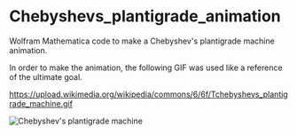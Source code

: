 # Chebyshevs_plantigrade_animation
Wolfram Mathematica code to make a Chebyshev's plantigrade machine animation.

In order to make the animation, the following GIF was used like a reference of the ultimate goal.

https://upload.wikimedia.org/wikipedia/commons/6/6f/Tchebyshevs_plantigrade_machine.gif


![Chebyshev's plantigrade machine](https://upload.wikimedia.org/wikipedia/commons/6/6f/Tchebyshevs_plantigrade_machine.gif)

